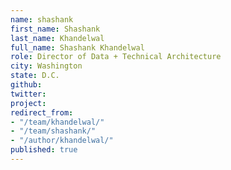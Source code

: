 ```yaml
---
name: shashank
first_name: Shashank
last_name: Khandelwal
full_name: Shashank Khandelwal
role: Director of Data + Technical Architecture
city: Washington
state: D.C.
github: 
twitter: 
project: 
redirect_from:
- "/team/khandelwal/"
- "/team/shashank/"
- "/author/khandelwal/"
published: true
---
```


